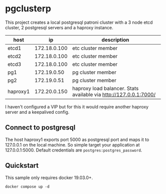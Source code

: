 # pgclusterp

This project creates a local postgresql patroni cluster with a 3 node etcd cluster, 2 postgresql servers and a haproxy
instance.

| host     | ip           | description                                                       |
|----------|--------------|-------------------------------------------------------------------|
| etcd1    | 172.18.0.100 | etc cluster member                                                |
| etcd2    | 172.18.0.100 | etc cluster member                                                |
| etcd3    | 172.18.0.100 | etc cluster member                                                |
| pg1      | 172.19.0.50  | pg cluster member                                                 |
| pg2      | 172.19.0.51  | pg cluster member                                                 |
| haproxy1 | 172.20.0.150 | haproxy load balancer. Stats available via http://127.0.0.1:7000/ |

I haven't configured a VIP but for this it would require another haproxy server and a keepalived config.

## Connect to postgresql

The host haproxy1 exports port 5000 as postgresql port and maps it to 127.0.0.1 on the local machine. So simple target
your application at 127.0.0.1:5000. Default credentials are `postgres:postgres_password`.

## Quickstart

This sample only requires docker 19.03.0+.

```shell
docker compose up -d
```